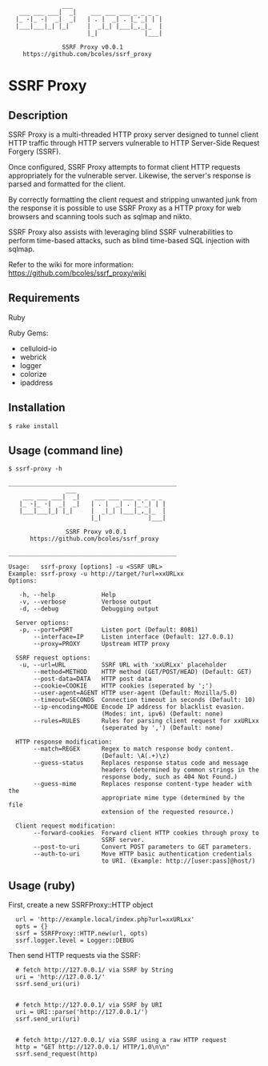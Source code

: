 ```
               ___                         
   ___ ___ ___|  _|    ___ ___ ___ _ _ _ _ 
  |_ -|_ -|  _|  _|   | . |  _| . |_'_| | |
  |___|___|_| |_|     |  _|_| |___|_,_|_  |
                      |_|             |___|

               SSRF Proxy v0.0.1
    https://github.com/bcoles/ssrf_proxy
```

# SSRF Proxy

## Description

SSRF Proxy is a multi-threaded HTTP proxy server designed to
tunnel client HTTP traffic through HTTP servers vulnerable
to HTTP Server-Side Request Forgery (SSRF).

Once configured, SSRF Proxy attempts to format client HTTP
requests appropriately for the vulnerable server. Likewise,
the server's response is parsed and formatted for the client.

By correctly formatting the client request and stripping
unwanted junk from the response it is possible to use
SSRF Proxy as a HTTP proxy for web browsers and scanning
tools such as sqlmap and nikto.

SSRF Proxy also assists with leveraging blind SSRF
vulnerabilities to perform time-based attacks, such
as blind time-based SQL injection with sqlmap.

Refer to the wiki for more information:
https://github.com/bcoles/ssrf_proxy/wiki


## Requirements

Ruby

Ruby Gems:
- celluloid-io
- webrick
- logger
- colorize
- ipaddress


## Installation

```
$ rake install
```

## Usage (command line)

```
$ ssrf-proxy -h

_______________________________________________
                ___                            
    ___ ___ ___|  _|    ___ ___ ___ _ _ _ _    
   |_ -|_ -|  _|  _|   | . |  _| . |_'_| | |   
   |___|___|_| |_|     |  _|_| |___|_,_|_  |   
                       |_|             |___|   

                SSRF Proxy v0.0.1
      https://github.com/bcoles/ssrf_proxy

_______________________________________________

Usage:   ssrf-proxy [options] -u <SSRF URL>
Example: ssrf-proxy -u http://target/?url=xxURLxx
Options:

   -h, --help             Help
   -v, --verbose          Verbose output
   -d, --debug            Debugging output

  Server options:
   -p, --port=PORT        Listen port (Default: 8081)
       --interface=IP     Listen interface (Default: 127.0.0.1)
       --proxy=PROXY      Upstream HTTP proxy

  SSRF request options:
   -u, --url=URL          SSRF URL with 'xxURLxx' placeholder
       --method=METHOD    HTTP method (GET/POST/HEAD) (Default: GET)
       --post-data=DATA   HTTP post data
       --cookie=COOKIE    HTTP cookies (seperated by ';')
       --user-agent=AGENT HTTP user-agent (Default: Mozilla/5.0)
       --timeout=SECONDS  Connection timeout in seconds (Default: 10)
       --ip-encoding=MODE Encode IP address for blacklist evasion.
                          (Modes: int, ipv6) (Default: none)
       --rules=RULES      Rules for parsing client request for xxURLxx
                          (seperated by ',') (Default: none)

  HTTP response modification:
       --match=REGEX      Regex to match response body content.
                          (Default: \A(.+)\z)
       --guess-status     Replaces response status code and message
                          headers (determined by common strings in the
                          response body, such as 404 Not Found.)
       --guess-mime       Replaces response content-type header with the
                          appropriate mime type (determined by the file
                          extension of the requested resource.)

  Client request modification:
       --forward-cookies  Forward client HTTP cookies through proxy to
                          SSRF server.
       --post-to-uri      Convert POST parameters to GET parameters.
       --auth-to-uri      Move HTTP basic authentication credentials
                          to URI. (Example: http://[user:pass]@host/)

```


## Usage (ruby)

First, create a new SSRFProxy::HTTP object

```
  url = 'http://example.local/index.php?url=xxURLxx'
  opts = {}
  ssrf = SSRFProxy::HTTP.new(url, opts)
  ssrf.logger.level = Logger::DEBUG
```

Then send HTTP requests via the SSRF:

```
  # fetch http://127.0.0.1/ via SSRF by String
  uri = 'http://127.0.0.1/'
  ssrf.send_uri(uri)


  # fetch http://127.0.0.1/ via SSRF by URI
  uri = URI::parse('http://127.0.0.1/')
  ssrf.send_uri(uri)


  # fetch http://127.0.0.1/ via SSRF using a raw HTTP request
  http = "GET http://127.0.0.1/ HTTP/1.0\n\n"
  ssrf.send_request(http)
```

